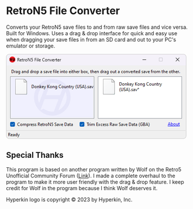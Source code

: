 # RetroN5 File Converter

Converts your RetroN5 save files to and from raw save files and vice versa. Built for Windows. Uses a drag & drop interface for quick and easy use when dragging your save files in from an SD card and out to your PC's emulator or storage.

![Screenshot](/screenshot.png "Screenshot of the program with a file loaded and converted")

## Special Thanks

This program is based on another program written by Wolf on the Retro5 Unofficial Community Forum ([Link](https://www.retro5.net/viewtopic.php?t=257)). I made a complete overhaul to the program to make it more user friendly with the drag & drop feature. I keep credit for Wolf in the program because I think Wolf deserves it.

Hyperkin logo is copyright © 2023 by Hyperkin, Inc.

